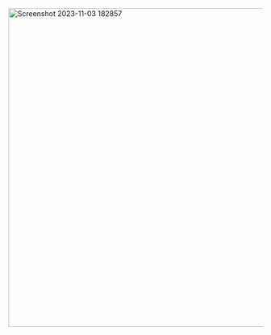 <img width="633" alt="Screenshot 2023-11-03 182857" src="https://github.com/Memla123/Predict-Chrun---Track1/assets/92934375/c7cbe1f0-970e-4bfb-81ff-aff0e168a1aa">
